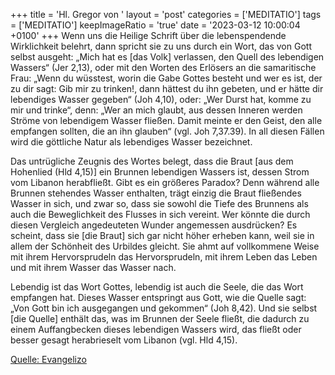 +++
title = 'Hl. Gregor von '
layout = 'post'
categories = ['MEDITATIO']
tags = ['MEDITATIO']
keepImageRatio = 'true'
date = '2023-03-12 10:00:04 +0100'
+++
Wenn uns die Heilige Schrift über die lebenspendende Wirklichkeit belehrt, dann spricht sie zu uns durch ein Wort, das von Gott selbst ausgeht: „Mich hat es [das Volk] verlassen, den Quell des lebendigen Wassers“ (Jer 2,13), oder mit den Worten des Erlösers an die samaritische Frau: „Wenn du wüsstest, worin die Gabe Gottes besteht und wer es ist, der zu dir sagt: Gib mir zu trinken!, dann hättest du ihn gebeten, und er hätte dir lebendiges Wasser gegeben“ (Joh 4,10), oder: „Wer Durst hat, komme zu mir und trinke“, denn: „Wer an mich glaubt, aus dessen Inneren werden Ströme von lebendigem Wasser fließen.<!--more--> Damit meinte er den Geist, den alle empfangen sollten, die an ihn glauben“ (vgl. Joh 7,37.39). In all diesen Fällen wird die göttliche Natur als lebendiges Wasser bezeichnet. 

Das untrügliche Zeugnis des Wortes belegt, dass die Braut [aus dem Hohenlied (Hld 4,15)] ein Brunnen lebendigen Wassers ist, dessen Strom vom Libanon herabfließt. Gibt es ein größeres Paradox? Denn während alle Brunnen stehendes Wasser enthalten, trägt einzig die Braut fließendes Wasser in sich, und zwar so, dass sie sowohl die Tiefe des Brunnens als auch die Beweglichkeit des Flusses in sich vereint. Wer könnte die durch diesen Vergleich angedeuteten Wunder angemessen ausdrücken? Es scheint, dass sie [die Braut] sich gar nicht höher erheben kann, weil sie in allem der Schönheit des Urbildes gleicht. Sie ahmt auf vollkommene Weise mit ihrem Hervorsprudeln das Hervorsprudeln, mit ihrem Leben das Leben und mit ihrem Wasser das Wasser nach. 

Lebendig ist das Wort Gottes, lebendig ist auch die Seele, die das Wort empfangen hat. Dieses Wasser entspringt aus Gott, wie die Quelle sagt: „Von Gott bin ich ausgegangen und gekommen“ (Joh 8,42). Und sie selbst [die Quelle] enthält das, was im Brunnen der Seele fließt, die dadurch zu einem Auffangbecken dieses lebendigen Wassers wird, das fließt oder besser gesagt herabrieselt vom Libanon (vgl. Hld 4,15).


[Quelle: Evangelizo](https://evangeliumtagfuertag.org/DE/gospel)

